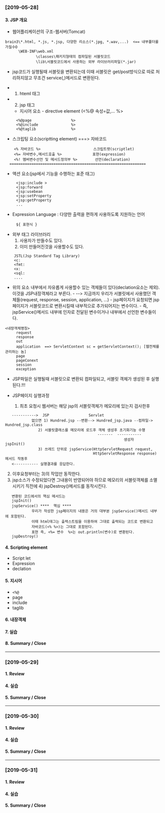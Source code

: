### [2019-05-28]

#### 3. JSP 개요
+ 웹어플리케이션의 구조-웹서버(Tomcat)
```
brain3\*.html, *.js, *.jsp, 다양한 리소스(*.jpg, *.wav,...)  <== 내부폴더를 가질수O
      \WEB-INF\web.xml
              \classes\패키지형태의 컴파일된 서블릿코드
              \lib\서블릿코드에서 사용하는 외부 라이브러리파일(*.jar)
```

+ jsp코드가 실행될때 서블릿을 변환되는데 이때 서블릿은 get/post방식으로 따로 처리하지않고 무조건 service(,)메서드로 변환된다.


+ 1) hteml 태그
+ 2) jsp 태그
   - 지시어 요소 - directive element (<%@ 속성=값,...  %>
```
     <%@page                  %>
     <%@include               %>
     <%@taglib                %>
```     
   - 스크립팅 요소(scriptting element) ===> 자바코드
 ```
     <% 자바코드 %>                        스크립트렛(scriptlet)
     <%= 자바변수,메서드호출 %>              표현(expression)  
     <%! 멤버변수선언 및 메서드정의부 %>        선언(declaration)
   ==============================================================       
```


   - 액션 요소(jsp에서 기능을 수행하는 표준 태그)
```
     <jsp:include >
     <jsp:forward
     <jsp:usebean
     <jsp:setProperty
     <jsp:getProperty
     ...  
```
   - Expression Language  : 다양한 출력을 편하게 사용하도록 지원하는 언어
```
     ${ 표현식 }
```     


   - 외부 태그 라이브러리
     1) 사용자가 만들수도 있다.
     2) 이미 만들어진것을 사용할수도 있다.
```
    JSTL(Jsp Standard Tag Library)
    <c:
    <fmt:
    <x:
    <sql:
    ....
```



   - 위의 요소 내부에서 자유롭게 사용할수 있는 객체들이 있다(declation요소는 제외). 이것을 JSP내장객체라고 부른다. 
    - --> 지금까지 우리가 서블릿에서 사용했던 객체들(request, response, session, application, ...)
    - jsp페이지가 요청되면 jsp페이지가 서블릿코드로 변환시킬때 내부적으로 추가되어지는 변수이다.
    - 즉, jspService()메서드 내부에 인자로 전달된 변수이거나 내부에서 선언한 변수들이다.
```     
<내장객체명칭>
     request
     response
     out
     application  ==> ServletContext sc = getServletContext(); [웹전체를 관리하는 놈]
     page
     pageConext
     session
     exception
```



+ JSP파일은 실행될때 서블릿으로 변환되 컴파일되고, 서블릿 객체가 생성된 후 실행된다.!!!

+ JSP페이지 실행과정
  1. 최초 요청시 웹서버는 해당 jsp의 서블릿객체가 메모리에 있는지 검사한후
```
   ----------->  JSP                  Servlet
            없으면 1) Hundred.jsp --변환--> Hundred_jsp.java --컴파일-> Hundred_jsp.class
               2) 서블릿클래스를 메모리에 로드후 객체 생성후 초기화기능 수행
                                          -------  -----------
                                                      생성자      jspInit()
               3) 쓰레드 단위로 jspService(HttpServletRequest request,
                                        HttpServletResponse response) 메서드 작동후
   <----------- 실행결과를 응답한다.                
```

  2. 이후요청부터는 3)의 작업만 동작한다.     
  3. jsp소스가 수정되었다면 그내용이 반영되어야 하므로 메모리의 서블릿객체를 소멸시키기 직전에  4) jspDestroy()메서드를 동작시킨다. 
```
   변환된 코드에서의 핵심 메서드는
   jspInit()
   jspService() ****  핵심 ****
            우리가 작성한 jsp페이지의 내용은 거의 대부분 jspService()메서드 내부에 포함된다.
            이때 html태그는 출력스트림을 이용하여 그대로 출력되는 코드로 변환되고
            자바코드(<% %>)는 그대로 포함된다. 
            표현 즉, <%= 변수  %>는 out.println(변수)로 변환된다.         
   jspDestroy()              
```




#### 4. Scripting element
+ Script let
+ Expression
+ declation
#### 5. 지시어
+ `<%@` 
+ page
+ include
+ taglib
#### 6. 내장객체
#### 7. 실습
#### 8. Summary / Close



-----------------------------------------------------------


### [2019-05-29]

#### 1. Review


#### 4. 실습
#### 5. Summary / Close



-----------------------------------------------------------


### [2019-05-30]

#### 1. Review


#### 4. 실습
#### 5. Summary / Close


-----------------------------------------------------------


### [2019-05-31]

#### 1. Review


#### 4. 실습
#### 5. Summary / Close